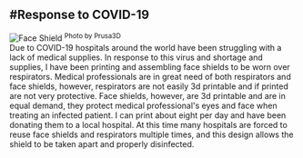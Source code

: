 #Response to COVID-19
---
![Face Shield](/img/face-shield.jpg)
<sup>Photo by Prusa3D</sup><br/>
Due to COVID-19 hospitals around the world have been struggling with a lack of medical supplies.  In response to this virus and shortage and supplies, I have been printing and assembling face shields to be worn over respirators.  Medical professionals are in great need of both respirators and face shields, however, respirators are not easily 3d printable and if printed are not very protective.  Face shields, however, are 3d printable and are in equal demand, they protect medical professional's eyes and face when treating an infected patient.  I can print about eight per day and have been donating them to a local hospital.  At this time many hospitals are forced to reuse face shields and respirators multiple times, and this design allows the shield to be taken apart and properly disinfected.
